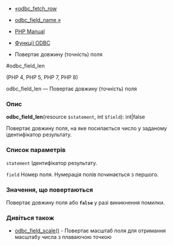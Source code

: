 - [«odbc_fetch_row](function.odbc-fetch-row.md)
- [odbc_field_name »](function.odbc-field-name.md)

- [PHP Manual](index.md)
- [Функції ODBC](ref.uodbc.md)
- Повертає довжину (точність) поля

#odbc_field_len

(PHP 4, PHP 5, PHP 7, PHP 8)

odbc_field_len — Повертає довжину (точність) поля

### Опис

**odbc_field_len**(resource `$statement`, int `$field`): int\|false

Повертає довжину поля, на яке посилається число у заданому
ідентифікатор результату.

### Список параметрів

`statement`
Ідентифікатор результату.

`field`
Номер поля. Нумерація полів починається з першого.

### Значення, що повертаються

Повертає довжину поля або **`false`** у разі виникнення помилки.

### Дивіться також

- [odbc_field_scale()](function.odbc-field-scale.md) - Повертає
масштаб поля для отримання масштабу числа з плаваючою точкою

